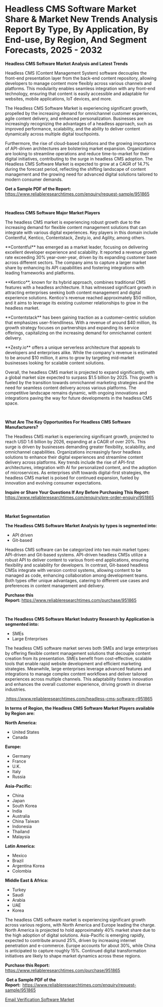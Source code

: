 <p><h1>Headless CMS Software Market Share & Market New Trends Analysis Report By Type, By Application, By End-use, By Region, And Segment Forecasts, 2025 - 2032</h1></p><p><strong>Headless CMS Software Market Analysis and Latest Trends</strong></p>
<p><p>Headless CMS (Content Management System) software decouples the front-end presentation layer from the back-end content repository, allowing developers to manage content more flexibly across various channels and platforms. This modularity enables seamless integration with any front-end technology, ensuring that content is easily accessible and adaptable for websites, mobile applications, IoT devices, and more.</p><p>The Headless CMS Software Market is experiencing significant growth, propelled by the increasing demand for omnichannel customer experiences, agile content delivery, and enhanced personalization. Businesses are increasingly recognizing the advantages of a headless approach, such as improved performance, scalability, and the ability to deliver content dynamically across multiple digital touchpoints.</p><p>Furthermore, the rise of cloud-based solutions and the growing importance of API-driven architectures are bolstering market expansion. Organizations are looking to streamline operations and reduce time-to-market for their digital initiatives, contributing to the surge in headless CMS adoption. The Headless CMS Software Market is expected to grow at a CAGR of 14.7% during the forecast period, reflecting the shifting landscape of content management and the growing need for advanced digital solutions tailored to modern consumer demands.</p></p>
<p><strong>Get a Sample PDF of the Report:&nbsp;</strong> <a href="https://www.reliableresearchtimes.com/enquiry/request-sample/951865?utm_campaign=3261&utm_medium=2&utm_source=Github&utm_content=ia&utm_term=06032025&utm_id=headless-cms-software">https://www.reliableresearchtimes.com/enquiry/request-sample/951865</a></p>
<p>&nbsp;</p>
<p><strong>Headless CMS Software Major Market Players</strong></p>
<p><p>The headless CMS market is experiencing robust growth due to the increasing demand for flexible content management solutions that can integrate with various digital experiences. Key players in this domain include Contentful, Kentico, Contentstack, Zesty.io, and Agility, among others. </p><p>**Contentful** has emerged as a market leader, focusing on delivering excellent developer experience and scalability. It reported a revenue growth rate exceeding 30% year-over-year, driven by its expanding customer base across different sectors. The company aims to capture a larger market share by enhancing its API capabilities and fostering integrations with leading frameworks and platforms.</p><p>**Kentico**, known for its hybrid approach, combines traditional CMS features with a headless architecture. It has witnessed significant growth in attracting enterprises seeking both content management and digital experience solutions. Kentico's revenue reached approximately $50 million, and it aims to leverage its existing customer relationships to grow in the headless market. </p><p>**Contentstack** has been gaining traction as a customer-centric solution that emphasizes user-friendliness. With a revenue of around $40 million, its growth strategy focuses on partnerships and expanding its service offerings, capitalizing on the increasing demand for omnichannel content delivery.</p><p>**Zesty.io** offers a unique serverless architecture that appeals to developers and enterprises alike. While the company's revenue is estimated to be around $10 million, it aims to grow by targeting mid-market businesses looking for scalable content solutions.</p><p>Overall, the headless CMS market is projected to expand significantly, with a global market size expected to surpass $1.5 billion by 2025. This growth is fueled by the transition towards omnichannel marketing strategies and the need for seamless content delivery across various platforms. The competitive landscape remains dynamic, with ongoing innovations and integrations paving the way for future developments in the headless CMS space.</p></p>
<p>&nbsp;</p>
<p><strong>What Are The Key Opportunities For Headless CMS Software Manufacturers?</strong></p>
<p><p>The Headless CMS market is experiencing significant growth, projected to reach USD 1.6 billion by 2026, expanding at a CAGR of over 20%. This surge is driven by businesses demanding greater flexibility, scalability, and omnichannel capabilities. Organizations increasingly favor headless solutions to enhance their digital experiences and streamline content delivery across platforms. Key trends include the rise of API-first architectures, integration with AI for personalized content, and the adoption of microservices. As enterprises shift towards digital-first strategies, the headless CMS market is poised for continued expansion, fueled by innovation and evolving consumer expectations.</p></p>
<p><strong>Inquire or Share Your Questions If Any Before Purchasing This Report:</strong> <a href="https://www.reliableresearchtimes.com/enquiry/pre-order-enquiry/951865?utm_campaign=3261&utm_medium=2&utm_source=Github&utm_content=ia&utm_term=06032025&utm_id=headless-cms-software">https://www.reliableresearchtimes.com/enquiry/pre-order-enquiry/951865</a></p>
<p>&nbsp;</p>
<p><strong>Market Segmentation</strong></p>
<p><strong>The Headless CMS Software Market Analysis by types is segmented into:</strong></p>
<p><ul><li>API driven</li><li>Git-based</li></ul></p>
<p><p>Headless CMS software can be categorized into two main market types: API-driven and Git-based systems. API-driven headless CMSs utilize a robust API to deliver content to various front-end applications, ensuring flexibility and scalability for developers. In contrast, Git-based headless CMSs integrate with version control systems, allowing content to be managed as code, enhancing collaboration among development teams. Both types offer unique advantages, catering to different use cases and preferences in content management and delivery.</p></p>
<p><strong>Purchase this Report:&nbsp;</strong><a href="https://www.reliableresearchtimes.com/purchase/951865?utm_campaign=3261&utm_medium=2&utm_source=Github&utm_content=ia&utm_term=06032025&utm_id=headless-cms-software">https://www.reliableresearchtimes.com/purchase/951865</a></p>
<p>&nbsp;</p>
<p><strong>The Headless CMS Software Market Industry Research by Application is segmented into:</strong></p>
<p><ul><li>SMEs</li><li>Large Enterprises</li></ul></p>
<p><p>The headless CMS software market serves both SMEs and large enterprises by offering flexible content management solutions that decouple content creation from its presentation. SMEs benefit from cost-effective, scalable tools that enable rapid website development and efficient marketing strategies. Meanwhile, large enterprises leverage advanced features and integrations to manage complex content workflows and deliver tailored experiences across multiple channels. This adaptability fosters innovation and enhances the overall customer experience, driving growth in diverse industries.</p></p>
<p><a href="https://www.reliableresearchtimes.com/headless-cms-software-r951865?utm_campaign=3261&utm_medium=2&utm_source=Github&utm_content=ia&utm_term=06032025&utm_id=headless-cms-software">&nbsp;https://www.reliableresearchtimes.com/headless-cms-software-r951865</a></p>
<p><strong>In terms of Region, the Headless CMS Software Market Players available by Region are:</strong></p>
<p>
    <p> <strong> North America: </strong>
        <ul>
            <li>United States</li>
            <li>Canada</li>
        </ul>
        </p> 
    <p> <strong> Europe: </strong>
        <ul>
            <li>Germany</li>
            <li>France</li>
            <li>U.K.</li>
            <li>Italy</li>
            <li>Russia</li>
        </ul>
        </p> 
    <p> <strong> Asia-Pacific: </strong>
        <ul>
            <li>China</li>
            <li>Japan</li>
            <li>South Korea</li>
            <li>India</li>
            <li>Australia</li>
            <li>China Taiwan</li>
            <li>Indonesia</li>
            <li>Thailand</li>
            <li>Malaysia</li>
        </ul>
        </p> 
    <p> <strong> Latin America: </strong>
        <ul>
            <li>Mexico</li>
            <li>Brazil</li>
            <li>Argentina Korea</li>
            <li>Colombia</li>
        </ul>
        </p> 
    <p> <strong> Middle East & Africa: </strong>
        <ul>
            <li>Turkey</li>
            <li>Saudi</li>
            <li>Arabia</li>
            <li>UAE</li>
            <li>Korea</li>
        </ul>
    </p>
    </p>
<p><p>The headless CMS software market is experiencing significant growth across various regions, with North America and Europe leading the charge. North America is projected to hold approximately 40% market share due to the high adoption of digital solutions. Asia-Pacific is emerging rapidly, expected to contribute around 25%, driven by increasing internet penetration and e-commerce. Europe accounts for about 30%, while China is anticipated to capture roughly 15%. Continued digital transformation initiatives are likely to shape market dynamics across these regions.</p></p>
<p><strong>Purchase this Report: </strong><a href="https://www.reliableresearchtimes.com/purchase/951865?utm_campaign=3261&utm_medium=2&utm_source=Github&utm_content=ia&utm_term=06032025&utm_id=headless-cms-software">https://www.reliableresearchtimes.com/purchase/951865</a></p>
<p>&nbsp;<strong>Get a Sample PDF of the Report:&nbsp;&nbsp;</strong><a href="https://www.reliableresearchtimes.com/enquiry/request-sample/951865?utm_campaign=3261&utm_medium=2&utm_source=Github&utm_content=ia&utm_term=06032025&utm_id=headless-cms-software">https://www.reliableresearchtimes.com/enquiry/request-sample/951865</a></p>
<p><strong></strong></p>
<p><p><a href="https://github.com/balapopepi/Market-Research-Report-List-1/blob/main/email-verification-software-market.md?utm_campaign=3261&utm_medium=2&utm_source=Github&utm_content=ia&utm_term=06032025&utm_id=headless-cms-software">Email Verification Software Market</a></p></p>
